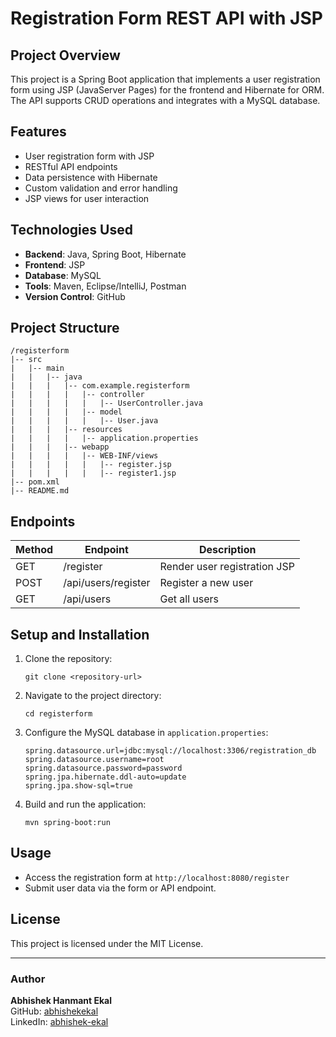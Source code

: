 # Registration Form REST API with JSP

## Project Overview
This project is a Spring Boot application that implements a user registration form using JSP (JavaServer Pages) for the frontend and Hibernate for ORM. The API supports CRUD operations and integrates with a MySQL database.

## Features
- User registration form with JSP
- RESTful API endpoints
- Data persistence with Hibernate
- Custom validation and error handling
- JSP views for user interaction

## Technologies Used
- **Backend**: Java, Spring Boot, Hibernate
- **Frontend**: JSP
- **Database**: MySQL
- **Tools**: Maven, Eclipse/IntelliJ, Postman
- **Version Control**: GitHub

## Project Structure
```
/registerform
|-- src
|   |-- main
|   |   |-- java
|   |   |   |-- com.example.registerform
|   |   |   |   |-- controller
|   |   |   |   |   |-- UserController.java
|   |   |   |   |-- model
|   |   |   |   |   |-- User.java
|   |   |   |-- resources
|   |   |   |   |-- application.properties
|   |   |   |-- webapp
|   |   |   |   |-- WEB-INF/views
|   |   |   |   |   |-- register.jsp
|   |   |   |   |   |-- register1.jsp
|-- pom.xml
|-- README.md
```

## Endpoints
| Method | Endpoint               | Description                 |
|--------|------------------------|-----------------------------|
| GET    | /register              | Render user registration JSP|
| POST   | /api/users/register    | Register a new user         |
| GET    | /api/users             | Get all users               |

## Setup and Installation
1. Clone the repository:
   ```
   git clone <repository-url>
   ```
2. Navigate to the project directory:
   ```
   cd registerform
   ```
3. Configure the MySQL database in `application.properties`:
   ```properties
   spring.datasource.url=jdbc:mysql://localhost:3306/registration_db
   spring.datasource.username=root
   spring.datasource.password=password
   spring.jpa.hibernate.ddl-auto=update
   spring.jpa.show-sql=true
   ```
4. Build and run the application:
   ```
   mvn spring-boot:run
   ```

## Usage
- Access the registration form at `http://localhost:8080/register`
- Submit user data via the form or API endpoint.

## License
This project is licensed under the MIT License.

---
### Author
**Abhishek Hanmant Ekal**  
GitHub: [abhishekekal](https://github.com/abhishekekal)  
LinkedIn: [abhishek-ekal](https://www.linkedin.com/in/abhishek-ekal-57642425b/)

